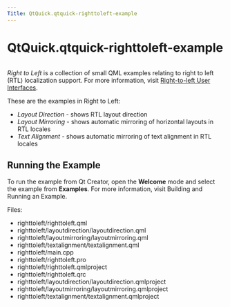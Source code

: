 ```yaml
---
Title: QtQuick.qtquick-righttoleft-example
---
```


# QtQuick.qtquick-righttoleft-example

<span class="subtitle"></span>
<!-- $$$righttoleft-description -->
<p class="centerAlign"><img src="https://developer.ubuntu.com/static/devportal_uploaded/36fc335c-de43-4bbe-833b-df528dae2a48-../qtquick-righttoleft-example/images/qml-righttoleft-example.png" alt="" /></p><p><i>Right to Left</i> is a collection of small QML examples relating to right to left (RTL) localization support. For more information, visit <a href="QtQuick.qtquick-positioning-righttoleft.md">Right-to-left User Interfaces</a>.</p>
<p>These are the examples in Right to Left:</p>
<ul>
<li><i>Layout Direction</i> - shows RTL layout direction</li>
<li><i>Layout Mirroring</i> - shows automatic mirroring of horizontal layouts in RTL locales</li>
<li><i>Text Alignment</i> - shows automatic mirroring of text alignment in RTL locales</li>
</ul>
<h2 id="running-the-example">Running the Example</h2>
<p>To run the example from Qt Creator, open the <b>Welcome</b> mode and select the example from <b>Examples</b>. For more information, visit Building and Running an Example.</p>
<p>Files:</p>
<ul>
<li>righttoleft/righttoleft.qml</li>
<li>righttoleft/layoutdirection/layoutdirection.qml</li>
<li>righttoleft/layoutmirroring/layoutmirroring.qml</li>
<li>righttoleft/textalignment/textalignment.qml</li>
<li>righttoleft/main.cpp</li>
<li>righttoleft/righttoleft.pro</li>
<li>righttoleft/righttoleft.qmlproject</li>
<li>righttoleft/righttoleft.qrc</li>
<li>righttoleft/layoutdirection/layoutdirection.qmlproject</li>
<li>righttoleft/layoutmirroring/layoutmirroring.qmlproject</li>
<li>righttoleft/textalignment/textalignment.qmlproject</li>
</ul>
<!-- @@@righttoleft -->
